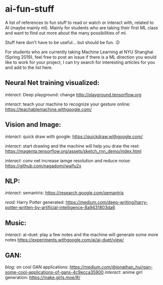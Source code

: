 # ai-fun-stuff
A list of references to fun stuff to read or watch or interact with, related to AI (maybe mainly ml). Mainly for students who are taking their first ML class and want to find out more about the many possibilities of ml. 

Stuff here don't have to be useful... but should be fun. :D

For students who are currently taking Machine Learning at NYU Shanghai (Spring 2019), feel free to post an issue if there is a ML direction you would like to work for your project, I can try search for interesting articles for you and add to the list here. 

## Neural Net training visualized:
*interact*: Deep playground: change 
http://playground.tensorflow.org

*interact*: teach your machine to recognize your gesture online:
https://teachablemachine.withgoogle.com/

## Vision and Image:
*interact*: quick draw with google: 
https://quickdraw.withgoogle.com/

*interact*: start drawing and the machine will help you draw the rest: 
https://magenta.tensorflow.org/assets/sketch_rnn_demo/index.html

*interact*: conv net increase iamge resolution and reduce noise: 
https://github.com/nagadomi/waifu2x

## NLP:
*interact*: semantris:
https://research.google.com/semantris

*read*: Harry Potter generated:
https://medium.com/deep-writing/harry-potter-written-by-artificial-intelligence-8a9431803da6

## Music:
*interact*: ai-duet: play a few notes and the machine will generate some more notes
https://experiments.withgoogle.com/ai/ai-duet/view/


## GAN:
*blog*: on cool GAN applications: https://medium.com/@jonathan_hui/gan-some-cool-applications-of-gans-4c9ecca35900
*interact*: anime girl generation: https://make.girls.moe/#/
